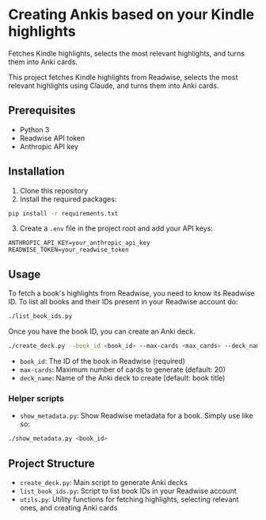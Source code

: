 # Creating Ankis based on your Kindle highlights
Fetches Kindle highlights, selects the most relevant highlights, and turns them into Anki cards.

This project fetches Kindle highlights from Readwise, selects the most relevant highlights using Claude, and turns them into Anki cards.

## Prerequisites

- Python 3
- Readwise API token
- Anthropic API key

## Installation

1. Clone this repository
2. Install the required packages:

```bash
pip install -r requirements.txt
```

3. Create a `.env` file in the project root and add your API keys:

```
ANTHROPIC_API_KEY=your_anthropic_api_key
READWISE_TOKEN=your_readwise_token
```

## Usage

To fetch a book's highlights from Readwise, you need to know its Readwise ID. To list all books and their IDs present in your Readwise account do:

```bash
./list_book_ids.py
```

Once you have the book ID, you can create an Anki deck.

```bash
./create_deck.py --book_id <book_id> --max-cards <max_cards> --deck_name <deck_name>
```

- `book_id`: The ID of the book in Readwise (required)
- `max-cards`: Maximum number of cards to generate (default: 20)
- `deck_name`: Name of the Anki deck to create (default: book title)

### Helper scripts

- `show_metadata.py`: Show Readwise metadata for a book. Simply use like so:

```bash
./show_metadata.py <book_id>
```

## Project Structure

- `create_deck.py`: Main script to generate Anki decks
- `list_book_ids.py`: Script to list book IDs in your Readwise account
- `utils.py`: Utility functions for fetching highlights, selecting relevant ones, and creating Anki cards

